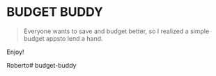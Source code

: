 # BUDGET BUDDY
> Everyone wants to save and budget better, so I realized a simple budget appsto lend a hand.

Enjoy!

Roberto# budget-buddy
